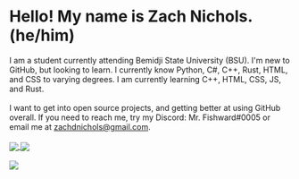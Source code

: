 # Hello! My name is Zach Nichols. (he/him) 
I am a student currently attending Bemidji State University (BSU). I'm new to GitHub, but looking to learn. I currently know Python, C#, C++, Rust, HTML, and CSS to varying degrees. I am currently learning C++, HTML, CSS, JS, and Rust.
</br>
</br>
I want to get into open source projects, and getting better at using GitHub overall. If you need to reach me, try my Discord: Mr. Fishward#0005 or email me at zachdnichols@gmail.com. </br> </br>
<a href="https://github.com/anuraghazra/github-readme-stats">
  <img align="center" src="https://github-readme-stats.vercel.app/api?username=ZachDNichols&show_icons=true&theme=dark" />
</a>
<a href="https://github.com/anuraghazra/anuraghazra.github.io">
  <img align="center" src="https://github-readme-stats.vercel.app/api/top-langs/?username=ZachDNichols&show_icons=true&theme=dark" />
</a>
</br>
</br>
<img align="center" src="https://github.com/ZachDNichols/ZachDNichols/blob/main/DSC02123.jpg?raw=true" />

<!--
**ZachDNichols/ZachDNichols** is a ✨ _special_ ✨ repository because its `README.md` (this file) appears on your GitHub profile.

Here are some ideas to get you started:

- 🔭 I’m currently working on ...
- 🌱 I’m currently learning ...
- 👯 I’m looking to collaborate on ...
- 🤔 I’m looking for help with ...
- 💬 Ask me about ...
- 📫 How to reach me: ...
- 😄 Pronouns: ...
- ⚡ Fun fact: ...
-->
